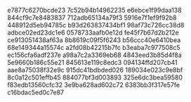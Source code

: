 e7877c6270bcde23
7c52b94b14962235
e6ebce1f99daa138
844cf9c7e8483837
712adb65134a79f3
5916e7f1ef9f92b8
448912d5eb94785c
b93d263837434bf1
98af73c726cc38d8
adbce02ed23dc1e6
0578733aafb0e12d
fe45f7b67d2b212e
ce913051438af63a
8b8619c09f5f6243
b56ccc40e6410bea
68e149344a15574c
a2fd08b42215b7fc
b3eaba7c977508c5
ec156cfa6adf237e
a98a7c2a3369eb68
4843eed3b85d4f8a
5e9660b186c55e21
845613e119c8edc3
094134ffd207cb41
aae8a75038f32e9c
915dc41bdbded026
189034e023c9e8bf
8c0a12c501effb45
884077bf3d003893
325e6dc3bea59580
f83edb13560cfc32
3e9ba628ad602c72
6383bb3f317e57fe
c16bdac5ed0c7e87
